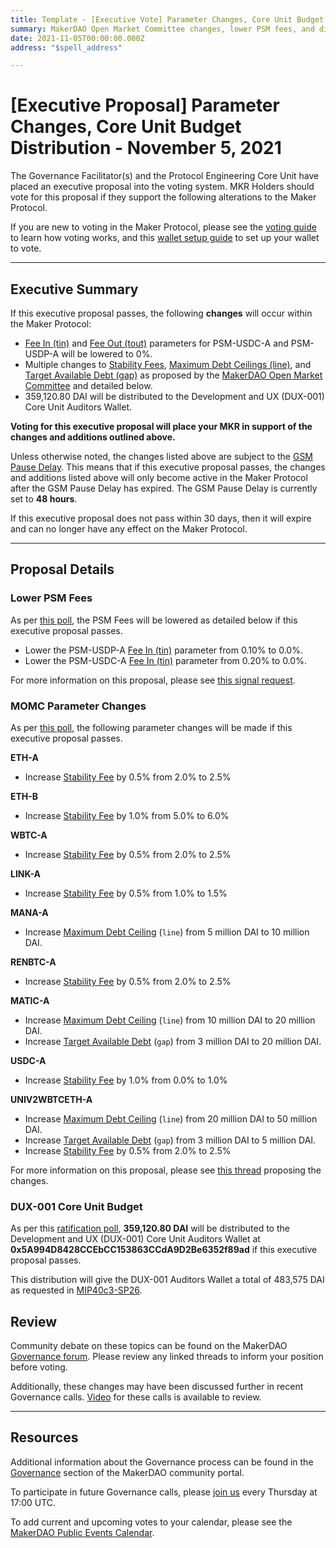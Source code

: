 ```yaml
---
title: Template - [Executive Vote] Parameter Changes, Core Unit Budget Distribution - November 5, 2021
summary: MakerDAO Open Market Committee changes, lower PSM fees, and distribute Development and UX (DUX-001) Core Unit Budget.
date: 2021-11-05T00:00:00.000Z
address: "$spell_address"

---
```

# [Executive Proposal] Parameter Changes, Core Unit Budget Distribution - November 5, 2021

The Governance Facilitator(s) and the Protocol Engineering Core Unit have placed an executive proposal into the voting system. MKR Holders should vote for this proposal if they support the following alterations to the Maker Protocol.

If you are new to voting in the Maker Protocol, please see the [voting guide](https://community-development.makerdao.com/en/learn/governance/how-voting-works/) to learn how voting works, and this [wallet setup guide](https://community-development.makerdao.com/en/learn/governance/voting-setup/) to set up your wallet to vote.

---

## Executive Summary

If this executive proposal passes, the following **changes** will occur within the Maker Protocol:
- [Fee In (tin)](https://makerdao.world/en/learn/governance/module-psm) and [Fee Out (tout)](https://makerdao.world/en/learn/governance/module-psm) parameters for PSM-USDC-A and PSM-USDP-A will be lowered to 0%.
- Multiple changes to [Stability Fees](https://makerdao.world/en/learn/governance/param-stability-fee), [Maximum Debt Ceilings (line)](https://makerdao.world/en/learn/governance/module-dciam), and [Target Available Debt (gap)](https://makerdao.world/en/learn/governance/module-dciam) as proposed by the [MakerDAO Open Market Committee](https://forum.makerdao.com/t/parameter-proposal-group-makerdao-open-market-committee/7355) and detailed below.
- 359,120.80 DAI will be distributed to the Development and UX (DUX-001) Core Unit Auditors Wallet.

**Voting for this executive proposal will place your MKR in support of the changes and additions outlined above.**

Unless otherwise noted, the changes listed above are subject to the [GSM Pause Delay](https://community-development.makerdao.com/en/learn/governance/param-gsm-pause-delay). This means that if this executive proposal passes, the changes and additions listed above will only become active in the Maker Protocol after the GSM Pause Delay has expired. The GSM Pause Delay is currently set to **48 hours**.

If this executive proposal does not pass within 30 days, then it will expire and can no longer have any effect on the Maker Protocol.

---

## Proposal Details

### Lower PSM Fees

As per [this poll](https://vote.makerdao.com/polling/QmSkYED5?network=mainnet#poll-detail), the PSM Fees will be lowered as detailed below if this executive proposal passes.

- Lower the PSM-USDP-A [Fee In (tin)](https://makerdao.world/en/learn/governance/module-psm) parameter from 0.10% to 0.0%.
- Lower the PSM-USDC-A [Fee In (tin)](https://makerdao.world/en/learn/governance/module-psm) parameter from 0.20% to 0.0%.

For more information on this proposal, please see [this signal request](https://forum.makerdao.com/t/signal-request-set-psm-fees-to-0/10894).

### MOMC Parameter Changes

As per [this poll](https://vote.makerdao.com/polling/QmXDCCPH?network=mainnet#poll-detail), the following parameter changes will be made if this executive proposal passes.

**ETH-A**
* Increase [Stability Fee](https://community-development.makerdao.com/en/learn/governance/param-stability-fee) by 0.5% from 2.0% to 2.5%

**ETH-B**
* Increase [Stability Fee](https://community-development.makerdao.com/en/learn/governance/param-stability-fee) by 1.0% from 5.0% to 6.0%

**WBTC-A**
* Increase [Stability Fee](https://community-development.makerdao.com/en/learn/governance/param-stability-fee) by 0.5% from 2.0% to 2.5%

**LINK-A**
* Increase [Stability Fee](https://community-development.makerdao.com/en/learn/governance/param-stability-fee) by 0.5% from 1.0% to 1.5%

**MANA-A**
* Increase [Maximum Debt Ceiling](https://makerdao.world/en/learn/governance/module-dciam) (`line`) from 5 million DAI to 10 million DAI.

**RENBTC-A**
* Increase [Stability Fee](https://community-development.makerdao.com/en/learn/governance/param-stability-fee) by 0.5% from 2.0% to 2.5%

**MATIC-A**
* Increase [Maximum Debt Ceiling](https://makerdao.world/en/learn/governance/module-dciam) (`line`) from 10 million DAI to 20 million DAI.
* Increase [Target Available Debt](https://makerdao.world/en/learn/governance/module-dciam) (`gap`) from 3 million DAI to 20 million DAI.

**USDC-A**
* Increase [Stability Fee](https://community-development.makerdao.com/en/learn/governance/param-stability-fee) by 1.0% from 0.0% to 1.0%

**UNIV2WBTCETH-A**
* Increase [Maximum Debt Ceiling](https://makerdao.world/en/learn/governance/module-dciam) (`line`) from 20 million DAI to 50 million DAI.
* Increase [Target Available Debt](https://makerdao.world/en/learn/governance/module-dciam) (`gap`) from 3 million DAI to 5 million DAI.
* Increase [Stability Fee](https://community-development.makerdao.com/en/learn/governance/param-stability-fee) by 0.5% from 2.0% to 2.5%

For more information on this proposal, please see [this thread](https://forum.makerdao.com/t/parameter-changes-proposal-ppg-omc-001-2021-10-28/11256) proposing the changes. 

### DUX-001 Core Unit Budget

As per this [ratification poll](https://vote.makerdao.com/polling/QmSYLL9K?network=mainnet#poll-detail), **359,120.80 DAI** will be distributed to the Development and UX (DUX-001) Core Unit Auditors Wallet at **0x5A994D8428CCEbCC153863CCdA9D2Be6352f89ad** if this executive proposal passes.

This distribution will give the DUX-001 Auditors Wallet a total of 483,575 DAI as requested in [MIP40c3-SP26](https://mips.makerdao.com/mips/details/MIP40c3SP26).

## Review

Community debate on these topics can be found on the MakerDAO [Governance forum](https://forum.makerdao.com/). Please review any linked threads to inform your position before voting.

Additionally, these changes may have been discussed further in recent Governance calls. [Video](https://www.youtube.com/playlist?list=PLLzkWCj8ywWNq5-90-Id6VPSsrk4OWVan) for these calls is available to review.

---

## Resources

Additional information about the Governance process can be found in the [Governance](https://community-development.makerdao.com/en/learn/governance) section of the MakerDAO community portal.

To participate in future Governance calls, please [join us](https://github.com/makerdao/community/tree/master/governance/governance-and-risk-meetings) every Thursday at 17:00 UTC.

To add current and upcoming votes to your calendar, please see the [MakerDAO Public Events Calendar](https://calendar.google.com/calendar/embed?src=makerdao.com_3efhm2ghipksegl009ktniomdk%40group.calendar.google.com&ctz=UTC&mode=week&showCalendars=0&showPrint=0).
